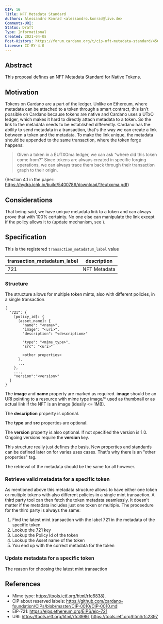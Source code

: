 ```yaml
---
CIP: 16
Title: NFT Metadata Standard
Authors: Alessandro Konrad <alessandro.konrad@live.de>
Comments-URI:
Status: Draft
Type: Informational
Created: 2021-04-08
Post-History: https://forum.cardano.org/t/cip-nft-metadata-standard/45687
License: CC-BY-4.0
---
```


## Abstract

This proposal defines an NFT Metadata Standard for Native Tokens.

## Motivation

Tokens on Cardano are a part of the ledger. Unlike on Ethereum, where metadata can be attached to a token through a smart contract, this isn't possible on Cardano because tokens are native and Cardano uses a UTxO ledger, which makes it hard to directly attach metadata to a token.
So the link to the metadata needs to be established differently.
Cardano has the ability to send metadata in a transaction, that's the way we can create a link between a token and the metadata. To make the link unique, the metadata should be appended to the same transaction, where the token forge happens:

> Given a token in a EUTXOma ledger, we can ask “where did this token come from?” Since tokens
> are always created in specific forging operations, we can always trace them back through their
> transaction graph to their origin.

(Section 4.1 in the paper: https://hydra.iohk.io/build/5400786/download/1/eutxoma.pdf)

## Considerations

That being said, we have unique metadata link to a token and can always prove that with 100% certainty. No one else can manipulate the link except if the policy allows it to (update mechanism, see ).

## Specification

This is the registered `transaction_metadatum_label` value

| transaction_metadatum_label | description  |
| --------------------------- | ------------ |
| 721                         | NFT Metadata |

### Structure

The structure allows for multiple token mints, also with different policies, in a single transaction.

```
{
  "721": {
    [policy_id]: {
      [asset_name]: {
        "name": "<name>",
        "image": "<uri>",
        "description": "<description>"

        "type": "<mime_type>",
        "src": "<uri>"

        <other properties>
      },
      ...
    },
    ...,
    "version":"<version>"
  }
}
```

The <b>image</b> and <b>name</b> property are marked as required. <b>image</b> should be an URI pointing to a resource with mime type image/\* used as thumbnail or as actual link if the NFT is an image (ideally <= 1MB).

The <b>description</b> property is optional.

The <b>type</b> and <b>src</b> properties are optional.

The <b>version</b> property is also optional. If not specified the version is 1.0. Ongoing versions require the <b>version</b> key.

This structure really just defines the basis. New properties and standards can be defined later on for varies uses cases. That's why there is an "other properties" tag.

The retrieval of the metadata should be the same for all however.

### Retrieve valid metadata for a specific token

As mentioned above this metadata structure allows to have either one token or multiple tokens with also different policies in a single mint transaction. A third party tool can then fetch the token metadata seamlessly. It doesn't matter if the metadata includes just one token or multiple. The proceedure for the third party is always the same:

1. Find the latest mint transaction with the label 721 in the metadata of the specific token
2. Lookup the 721 key
3. Lookup the Policy Id of the token
4. Lookup the Asset name of the token
5. You end up with the correct metadata for the token

### Update metadata for a specific token

The reason for choosing the latest mint transaction

## References

- Mime type: https://tools.ietf.org/html/rfc6838).
- CIP about reserved labels: https://github.com/cardano-foundation/CIPs/blob/master/CIP-0010/CIP-0010.md
- EIP-721: https://eips.ethereum.org/EIPS/eip-721
- URI: https://tools.ietf.org/html/rfc3986, https://tools.ietf.org/html/rfc2397
